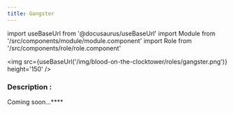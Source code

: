 ```yaml
---
title: Gangster
---
```


import useBaseUrl from '@docusaurus/useBaseUrl'
import Module from '/src/components/module/module.component'
import Role from '/src/components/role/role.component'

<img src={useBaseUrl('/img/blood-on-the-clocktower/roles/gangster.png')} height='150' />

<Role GANGSTER header />

### Description :

Coming soon...****
